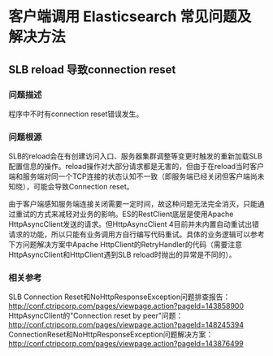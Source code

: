 # 客户端调用 Elasticsearch 常见问题及解决方法 

## SLB reload 导致connection reset  

### 问题描述
程序中不时有connection reset错误发生。

### 问题根源
SLB的reload会在有创建访问入口、服务器集群调整等变更时触发的重新加载SLB配置信息的操作。reload操作对大部分请求都是无害的，但由于在reload当时客户端和服务端对同一个TCP连接的状态认知不一致（即服务端已经关闭但客户端尚未知晓），可能会导致Connection reset。

由于客户端感知服务端连接关闭需要一定时间，故这种问题无法完全消灭，只能通过重试的方式来减轻对业务的影响。ES的RestClient底层是使用Apache HttpAsyncClient发送的请求。但HttpAsyncClient 4目前并未内置自动重试出错请求的功能，所以只能有业务调用方自行编写代码重试。具体的业务逻辑可以参考下方问题解决方案中Apache HttpClient的RetryHandler的代码（需要注意HttpAsyncClient和HttpClient遇到SLB reload时抛出的异常是不同的）。

### 相关参考
SLB Connection Reset和NoHttpResponseException问题排查报告：http://conf.ctripcorp.com/pages/viewpage.action?pageId=143858900
HttpAsyncClient的"Connection reset by peer"问题：http://conf.ctripcorp.com/pages/viewpage.action?pageId=148245394
ConnectionReset和NoHttpResponseException问题解决方案：http://conf.ctripcorp.com/pages/viewpage.action?pageId=143876499